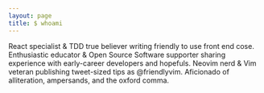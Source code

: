 ```yaml
---
layout: page
title: $ whoami
---
```


React specialist & TDD true believer writing friendly to use front end cose. Enthusiastic educator & Open Source Software supporter sharing experience with early-career developers and hopefuls. Neovim nerd & Vim veteran publishing tweet-sized tips as @friendlyvim. Aficionado of alliteration, ampersands, and the oxford comma.
